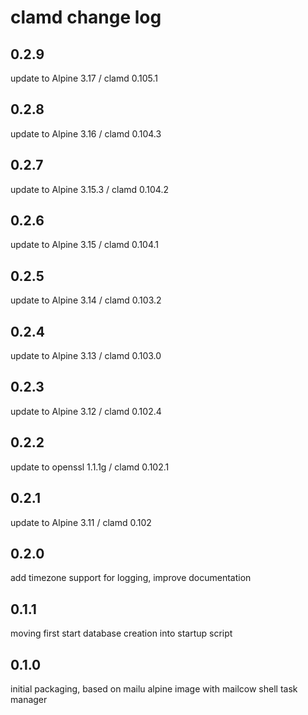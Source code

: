 # clamd change log

## 0.2.9
update to Alpine 3.17 / clamd 0.105.1

## 0.2.8
update to Alpine 3.16 / clamd 0.104.3

## 0.2.7
update to Alpine 3.15.3 / clamd 0.104.2

## 0.2.6
update to Alpine 3.15 / clamd 0.104.1

## 0.2.5
update to Alpine 3.14 / clamd 0.103.2

## 0.2.4
update to Alpine 3.13 / clamd 0.103.0

## 0.2.3
update to Alpine 3.12 / clamd 0.102.4

## 0.2.2
update to openssl 1.1.1g / clamd 0.102.1

## 0.2.1
update to Alpine 3.11 / clamd 0.102

## 0.2.0
add timezone support for logging, improve documentation

## 0.1.1
moving first start database creation into startup script

## 0.1.0
initial packaging, based on mailu alpine image with mailcow shell task manager

